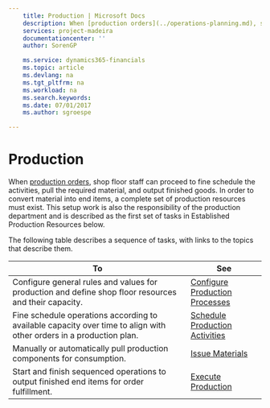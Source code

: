 ```yaml
---
    title: Production | Microsoft Docs
    description: When [production orders](../operations-planning.md), shop floor staff can proceed to fine schedule the activities, pull the required material, and output finished goods. In order to convert material into end items, a complete set of production resources must exist. This setup work is also the responsibility of the production department and is described as the first set of tasks in Established Production Resources below.
    services: project-madeira
    documentationcenter: ''
    author: SorenGP

    ms.service: dynamics365-financials
    ms.topic: article
    ms.devlang: na
    ms.tgt_pltfrm: na
    ms.workload: na
    ms.search.keywords:
    ms.date: 07/01/2017
    ms.author: sgroespe

---
```

# Production
When [production orders](../operations-planning.md), shop floor staff can proceed to fine schedule the activities, pull the required material, and output finished goods. In order to convert material into end items, a complete set of production resources must exist. This setup work is also the responsibility of the production department and is described as the first set of tasks in Established Production Resources below.  
  
 The following table describes a sequence of tasks, with links to the topics that describe them.   
  
|**To**|**See**|  
|------------|-------------|  
|Configure general rules and values for production and define shop floor resources and their capacity.|[Configure Production Processes](../configure-production-processes.md)|  
|Fine schedule operations according to available capacity over time to align with other orders in a production plan.|[Schedule Production Activities](../schedule-production-activities.md)|  
|Manually or automatically pull production components for consumption.|[Issue Materials](../issue-materials.md)|  
|Start and finish sequenced operations to output finished end items for order fulfillment.|[Execute Production](../execute-production.md)|
